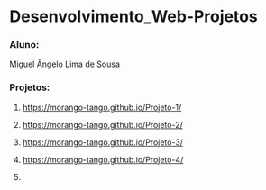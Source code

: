 # Desenvolvimento_Web-Projetos

### Aluno:
Miguel Ângelo Lima de Sousa

### Projetos:

1. <https://morango-tango.github.io/Projeto-1/>

2. <https://morango-tango.github.io/Projeto-2/>

3. <https://morango-tango.github.io/Projeto-3/>

4. <https://morango-tango.github.io/Projeto-4/>

5. 
